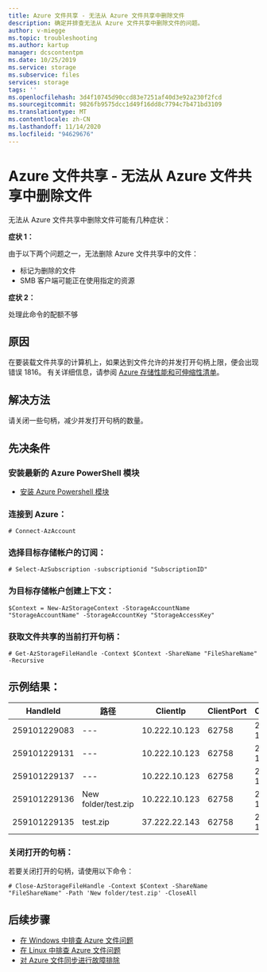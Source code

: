 ```yaml
---
title: Azure 文件共享 - 无法从 Azure 文件共享中删除文件
description: 确定并排查无法从 Azure 文件共享中删除文件的问题。
author: v-miegge
ms.topic: troubleshooting
ms.author: kartup
manager: dcscontentpm
ms.date: 10/25/2019
ms.service: storage
ms.subservice: files
services: storage
tags: ''
ms.openlocfilehash: 3d4f10745d90ccd83e7251af40d3e92a230f2fcd
ms.sourcegitcommit: 9826fb9575dcc1d49f16dd8c7794c7b471bd3109
ms.translationtype: MT
ms.contentlocale: zh-CN
ms.lasthandoff: 11/14/2020
ms.locfileid: "94629676"
---
```

# <a name="azure-file-share--failed-to-delete-files-from-azure-file-share"></a>Azure 文件共享 - 无法从 Azure 文件共享中删除文件

无法从 Azure 文件共享中删除文件可能有几种症状：

**症状 1：**

由于以下两个问题之一，无法删除 Azure 文件共享中的文件：

* 标记为删除的文件
* SMB 客户端可能正在使用指定的资源

**症状 2：**

处理此命令的配额不够

## <a name="cause"></a>原因

在要装载文件共享的计算机上，如果达到文件允许的并发打开句柄上限，便会出现错误 1816。 有关详细信息，请参阅 [Azure 存储性能和可伸缩性清单](../blobs/storage-performance-checklist.md)。

## <a name="resolution"></a>解决方法

请关闭一些句柄，减少并发打开句柄的数量。

## <a name="prerequisite"></a>先决条件

### <a name="install-the-latest-azure-powershell-module"></a>安装最新的 Azure PowerShell 模块

* [安装 Azure Powershell 模块](/powershell/azure/install-az-ps)

### <a name="connect-to-azure"></a>连接到 Azure：

```
# Connect-AzAccount
```

### <a name="select-the-subscription-of-the-target-storage-account"></a>选择目标存储帐户的订阅：

```
# Select-AzSubscription -subscriptionid "SubscriptionID"
```

### <a name="create-context-for-the-target-storage-account"></a>为目标存储帐户创建上下文：

```
$Context = New-AzStorageContext -StorageAccountName "StorageAccountName" -StorageAccountKey "StorageAccessKey"
```

### <a name="get-the-current-open-handles-of-the-file-share"></a>获取文件共享的当前打开句柄：

```
# Get-AzStorageFileHandle -Context $Context -ShareName "FileShareName" -Recursive
```

## <a name="example-result"></a>示例结果：

|HandleId|路径|ClientIp|ClientPort|OpenTime|LastReconnectTime|FileId|ParentId|SessionId|
|---|---|---|---|---|---|---|---|---|
|259101229083|---|10.222.10.123|62758|2019-10-05|12:16:50Z|0|0|9507758546259807489|
|259101229131|---|10.222.10.123|62758|2019-10-05|12:36:20Z|0|0|9507758546259807489|
|259101229137|---|10.222.10.123|62758|2019-10-05|12:36:53Z|0|0|9507758546259807489|
|259101229136|New folder/test.zip|10.222.10.123|62758|2019-10-05|12:36:29Z|13835132822072852480|9223446803645464576|9507758546259807489|
|259101229135|test.zip|37.222.22.143|62758|2019-10-05|12:36:24Z|11529250230440558592|0|9507758546259807489|

### <a name="close-an-open-handle"></a>关闭打开的句柄：

若要关闭打开的句柄，请使用以下命令：

```
# Close-AzStorageFileHandle -Context $Context -ShareName "FileShareName" -Path 'New folder/test.zip' -CloseAll
```

## <a name="next-steps"></a>后续步骤

* [在 Windows 中排查 Azure 文件问题](storage-troubleshoot-windows-file-connection-problems.md)
* [在 Linux 中排查 Azure 文件问题](storage-troubleshoot-linux-file-connection-problems.md)
* [对 Azure 文件同步进行故障排除](storage-sync-files-troubleshoot.md)